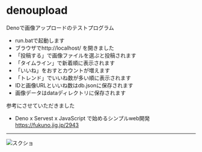 # denoupload

Denoで画像アップロードのテストプログラム
* run.batで起動します
* ブラウザでhttp://localhost/ を開きました
* 「投稿する」で画像ファイルを選ぶと投稿されます
* 「タイムライン」で新着順に表示されます
* 「いいね」をおすとカウントが増えます
* 「トレンド」でいいね数が多い順に表示されます
* IDと画像URLといいね数はdb.jsonに保存されます
* 画像データはdataディレクトリに保存されます

参考にさせていただきました
* Deno x Servest x JavaScript で始めるシンプルweb開発　https://fukuno.jig.jp/2943
***
![スクショ](https://github.com/ninja03/denoupload/blob/main/ss2.png)
